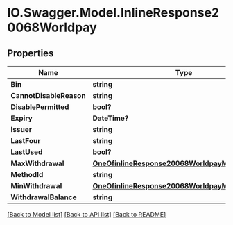 # IO.Swagger.Model.InlineResponse20068Worldpay
## Properties

Name | Type | Description | Notes
------------ | ------------- | ------------- | -------------
**Bin** | **string** |  | 
**CannotDisableReason** | **string** |  | 
**DisablePermitted** | **bool?** |  | 
**Expiry** | **DateTime?** |  | 
**Issuer** | **string** |  | 
**LastFour** | **string** |  | 
**LastUsed** | **bool?** |  | 
**MaxWithdrawal** | [**OneOfinlineResponse20068WorldpayMaxWithdrawal**](OneOfinlineResponse20068WorldpayMaxWithdrawal.md) |  | 
**MethodId** | **string** |  | 
**MinWithdrawal** | [**OneOfinlineResponse20068WorldpayMinWithdrawal**](OneOfinlineResponse20068WorldpayMinWithdrawal.md) |  | 
**WithdrawalBalance** | **string** |  | 

[[Back to Model list]](../README.md#documentation-for-models) [[Back to API list]](../README.md#documentation-for-api-endpoints) [[Back to README]](../README.md)

